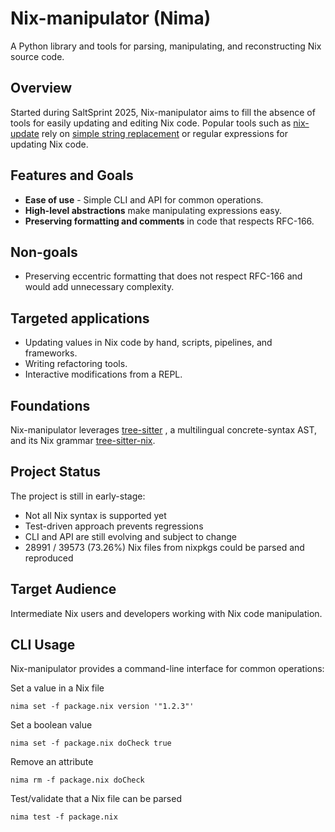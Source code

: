 # Nix-manipulator (Nima)

A Python library and tools for parsing, manipulating, and reconstructing Nix source code.

## Overview

Started during SaltSprint 2025, Nix-manipulator aims to fill the absence of tools for easily
updating and editing Nix code. 
Popular tools such as [nix-update](https://github.com/Mic92/nix-update) rely on 
[simple string replacement](https://github.com/Mic92/nix-update/blob/fbb35af0ed032ab634c7ef9018320d2370ecfeb1/nix_update/update.py#L26)
or regular expressions for updating Nix code.

## Features and Goals

- **Ease of use** - Simple CLI and API for common operations.
- **High-level abstractions** make manipulating expressions easy.
- **Preserving formatting and comments** in code that respects RFC-166.

## Non-goals

- Preserving eccentric formatting that does not respect RFC-166 and would add unnecessary complexity.

## Targeted applications

- Updating values in Nix code by hand, scripts, pipelines, and frameworks.
- Writing refactoring tools.
- Interactive modifications from a REPL.

## Foundations

Nix-manipulator leverages [tree-sitter](https://tree-sitter.github.io/tree-sitter/)
, a multilingual concrete-syntax AST, and its Nix grammar [tree-sitter-nix](https://github.com/nix-community/tree-sitter-nix).

## Project Status

The project is still in early-stage:

- Not all Nix syntax is supported yet
- Test-driven approach prevents regressions
- CLI and API are still evolving and subject to change
- 28991 / 39573 (73.26%) Nix files from nixpkgs could be parsed and reproduced

## Target Audience

Intermediate Nix users and developers working with Nix code manipulation.

## CLI Usage

Nix-manipulator provides a command-line interface for common operations:

Set a value in a Nix file
```shell
nima set -f package.nix version '"1.2.3"'
```

Set a boolean value
```shell
nima set -f package.nix doCheck true
```

Remove an attribute
```shell
nima rm -f package.nix doCheck
```

Test/validate that a Nix file can be parsed
```shell
nima test -f package.nix
```